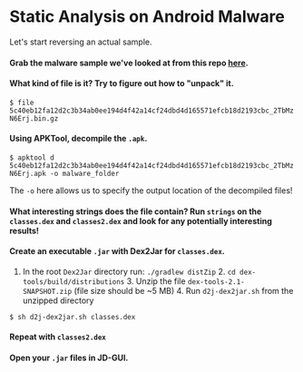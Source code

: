 # Static Analysis on Android Malware

Let's start reversing an actual sample.

#### Grab the malware sample we've looked at from this repo [here](). 

#### What kind of file is it? Try to figure out how to "unpack" it.

`$ file 5c40eb12fa12d2c3b34ab0ee194d4f42a14cf24dbd4d165571efcb18d2193cbc_2TbMzN6Erj.bin.gz`

#### Using **APKTool**, decompile the `.apk`.

`$ apktool d 5c40eb12fa12d2c3b34ab0ee194d4f42a14cf24dbd4d165571efcb18d2193cbc_2TbMzN6Erj.apk -o malware_folder` 

The `-o` here allows us to specify the output location of the decompiled files!

#### What interesting strings does the file contain? Run `strings` on the `classes.dex` and `classes2.dex` and look for any potentially interesting results!

#### Create an executable `.jar` with Dex2Jar for `classes.dex`. 

  1.	In the root `Dex2Jar` directory run: `./gradlew distZip`
	2.	`cd dex-tools/build/distributions`
	3.	Unzip the file `dex-tools-2.1-SNAPSHOT.zip` (file size should be ~5 MB)
	4.	Run `d2j-dex2jar.sh` from the unzipped directory
  
  `$ sh d2j-dex2jar.sh classes.dex`
  
#### Repeat with `classes2.dex`

#### Open your `.jar` files in JD-GUI. 

